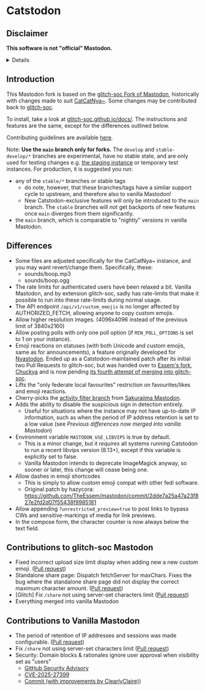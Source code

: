 # Catstodon

## Disclaimer

**This software is not "official" Mastodon.**

<details>

This software is a fork of [glitch-soc Mastodon](https://github.com/glitch-soc/mastodon), which itself is a fork
of [Mastodon](https://joinmastodon.org).
While a lot of source code is shared with the above two projects, by virtue of being based upon them, **we are not
Mastodon, or any organization associated directly with it.**

We wish to make very clear that we view our changed branding, which includes a changed logo that also contains a trunk
and letter(s), as well as our mascot (a cat with a trunk)
as **not infringing on the Mastodon trademark**. In fact, we are sure
[calling our modified software "Mastodos" would not infringe on the Mastodon trademark, either](https://github.com/sk22/megalodon/commit/6e52ebc299ee635df6ab09058d97d4e1613b2013#diff-b335630551682c19a781afebcf4d07bf978fb1f8ac04c6bf87428ed5106870f5)
(see README.md on the commit).

Further, we'd like to point out that **we are contributors to vanilla Mastodon**, as well as to glitch-soc
Mastodon, too (see bottom of README for a list).

tldr: We ain't Mastodon. Our logo is now distinct, and also has a trunk, but Mastodon does not own trunks, shapes with
trunks, or letters on shapes with trunks. It also does not own Catstodon, which is a similar name, but that's because
it's a cat with a trunk.

Any leftover Mastodon illustrations will eventually be replaced with our own.
</details>

## Introduction

This Mastodon fork is based on the [glitch-soc Fork of Mastodon](https://github.com/glitch-soc/mastodon), historically
with changes made to suit [CatCatNya~](https://catcatnya.com).
Some changes may be contributed back to [glitch-soc](https://github.com/glitch-soc/mastodon).

To install, take a look at [glitch-soc.github.io/docs/](https://glitch-soc.github.io/docs/). The instructions and
features are the same, except for the differences outlined below.

Contributing guidelines are available [here](CONTRIBUTING.md).

Note: **Use the `main` branch only for forks.** The `develop` and `stable-develop/*` branches are experimental, have no
stable state, and are only used for testing changes e.g. [the staging instance](https://cts.kescher.at) or temporary
test instances.
For production, it is suggested you run:

- any of the `stable/*` branches or stable tags
  - do note, however, that these branches/tags have a similar support cycle to upstream, and therefore also to vanilla
    Mastodon!
  - New Catstodon-exclusive features will only be introduced to the `main` branch. The `stable` branches will _not_ get
    backports of new features once `main` diverges from them significantly.
- the `main` branch, which is comparable to "nightly" versions in vanilla Mastodon.

## Differences

- Some files are adjusted specifically for the CatCatNya~ instance, and you may want revert/change them. Specifically,
  these:
  - sounds/boop.mp3
  - sounds/boop.ogg
- The rate limits for authenticated users have been relaxed a bit. Vanilla Mastodon, and by extension glitch-soc, sadly
  has rate-limits that make it possible to run into these rate-limits during normal usage.
- The API endpoint `/api/v1/custom_emojis` is no longer affected by AUTHORIZED_FETCH, allowing anyone to copy custom
  emojis.
- Allow higher resolution images. (4096x4096 instead of the previous limit of 3840x2160)
- Allow posting polls with only one poll option (if `MIN_POLL_OPTIONS` is set to 1 on your instance).
- Emoji reactions on statuses (with both Unicode and custom emojis, same as for announcements), a feature originally
  developed for [Nyastodon](https://git.bsd.gay/fef/nyastodon).
  Ended up as a Catstodon-maintained patch after its initial two Pull Requests to glitch-soc, but was handed over
  to [Essem's fork, Chuckya](https://github.com/TheEssem/mastodon) and is now
  pending [its fourth attempt of merging into glitch-soc](https://github.com/glitch-soc/mastodon/pull/2462).
- Lifts the "only federate local favourites" restriction on favourites/likes and emoji reactions.
- Cherry-picks the
  [activity filter branch](https://github.com/chikorita157/mastodon-sakura/tree/newmain-tmp3-noellabo-filtering)
  from [Sakurajima Mastodon](https://github.com/chikorita157/mastodon-sakura).
- Adds the ability to disable the suspicious sign in detection entirely.
  - Useful for situations where the instance may not have up-to-date IP information, such as when the period of IP
    address retention is set to a low value (see _Previous differences now merged into vanilla Mastodon_)
- Environment variable `MASTODON_USE_LIBVIPS` is true by default.
  - This is a minor change, but it _requires_ all systems running Catstodon to run a recent libvips version (8.13+),
    except if this variable is explicitly set to false.
  - Vanilla Mastodon intends to deprecate ImageMagick anyway, so sooner or later, this change will cease being one.
- Allow dashes in emoji shortcodes
  - This is simply to allow custom emoji compat with other fedi software.
  - Original patch by hazycora: https://github.com/TheEssem/mastodon/commit/2dde7a25a47a23f827e2fd2d07f55438f9985181
- Allow appending `?unrestricted_preview=true` to post links to bypass CWs and sensitive-markings of media for link
  previews.
- In the compose form, the character counter is now always below the text field.

## Contributions to glitch-soc Mastodon

- Fixed incorrect upload size limit display when adding new a new custom
  emoji. ([Pull request](https://github.com/glitch-soc/mastodon/pull/1763))
- Standalone share page: Dispatch fetchServer for maxChars. Fixes the bug where the standalone share page did not
  display the correct maximum character amount. ([Pull request](https://github.com/glitch-soc/mastodon/pull/2929))
- \[Glitch\] Fix `/share` not using server-set characters
  limit ([Pull request](https://github.com/glitch-soc/mastodon/pull/2929))
- Everything merged into vanilla Mastodon

## Contributions to Vanilla Mastodon

- The period of retention of IP addresses and sessions was made
  configurable. ([Pull request](https://github.com/mastodon/mastodon/pull/18757))
- Fix `/share` not using server-set characters limit ([Pull request](https://github.com/mastodon/mastodon/pull/33459))
- Security: Domain blocks & rationales ignore user approval when visibility set as "users"
  - [GitHub Security Advisory](https://github.com/mastodon/mastodon/security/advisories/GHSA-94h4-fj37-c825)
  - [CVE-2025-27399](https://www.cve.org/CVERecord?id=CVE-2025-27399)
  - [Commit (with improvements by ClearlyClaire)](https://github.com/mastodon/mastodon/commit/6b519cfefa93a923b19d0f20c292c7185f8fd5f5))
